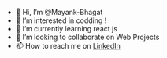 - 👋 Hi, I’m @Mayank-Bhagat
- 👀 I’m interested in codding !
- 🌱 I’m currently learning react js
- 💞️ I’m looking to collaborate on Web Projects
- 📫 How to reach me on [LinkedIn](https://www.linkedin.com/in/mayank-bhagat-02ba9a1a0/)

<!---
Mayank-Bhagat/Mayank-Bhagat is a ✨ special ✨ repository because its `README.md` (this file) appears on your GitHub profile.
You can click the Preview link to take a look at your changes.
--->
